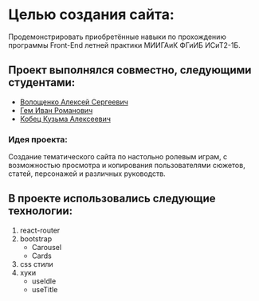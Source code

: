 # Целью создания сайта:
Продемонстрировать приобретённые навыки по прохождению программы Front-End летней практики МИИГАиК ФГиИБ ИСиТ2-1Б.

## Проект выполнялся совместно, следующими студентами:
- [Волощенко Алексей Сергеевич](https://vk.com/engi_died)
- [Гем Иван Романович](https://vk.com/id231930802)
- [Кобец Кузьма Алексеевич](https://vk.com/nthk92)

### Идея проекта:
Создание тематического сайта по настольно ролевым играм, с возможностью просмотра и копирования пользователями сюжетов, статей, персонажей и различных руководств.

## В проекте использовались следующие технологии:
1. react-router
2. bootstrap
    - Carousel
    - Cards
3. css стили
4. хуки
    - useIdle
    - useTitle
